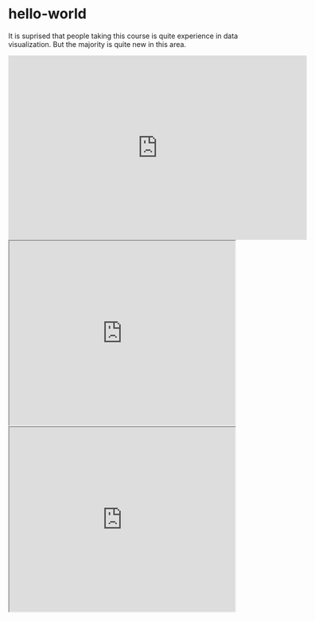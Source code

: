 # hello-world


It is suprised that people taking this course is quite experience in data visualization.  But the majority is quite new in this area.

<iframe width="600" height="371" seamless frameborder="0" scrolling="no" src="https://docs.google.com/spreadsheets/d/1Bjj6jNGodtpLdZH6dMyJHL-ASb3AAjqgD1Ryx6KTdzo/pubchart?oid=1671155721&amp;format=interactive"></iframe>

<iframe src="https://smeitse.github.io/leaflet-map-simple" width="90%" height="371" scrolling = "Yes"></iframe>

 <iframe src="https://smeitse.github.io/highcharts-scatter-csv" width="90%" height="371" scrolling = "Yes"></iframe>
